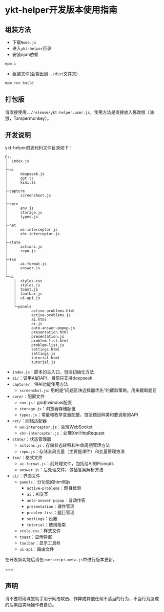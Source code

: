 # ykt-helper开发版本使用指南

## 组装方法

+ 下载`Node.js`
+ 进入`ykt-helper`目录
+ 安装npm依赖
```bash
npm i
```
+ 组装文件(会输出到`../dist`文件夹)
```bash
npm run build
```

## 打包版
请直接使用`../release/ykt-helper.user.js`，使用方法是直接放入篡改猴（油猴，Tampermonkey）。

## 开发说明
ykt-helper的源代码文件目录如下：
```
C:.
│  index.js
│
├─ai
│      deepseek.js
│      gpt.ts
│      kimi.ts
│
├─capture
│      screenshoot.js
│
├─core
│      env.js
│      storage.js
│      types.js
│
├─net
│      ws-interceptor.js
│      xhr-interceptor.js
│
├─state
│      actions.js
│      repo.js
│
├─tsm
│      ai-format.js
│      answer.js
│
└─ui
    │  styles.css
    │  styles.js
    │  toast.js
    │  toolbar.js
    │  ui-api.js
    │
    └─panels
            active-problems.html
            active-problems.js
            ai.html
            ai.js
            auto-answer-popup.js
            presentation.html
            presentation.js
            problem-list.html
            problem-list.js
            settings.html
            settings.js
            tutorial.html
            tutorial.js
```
+ `index.js`：脚本的主入口，包括初始化方法
+ `ai/`：调用AI的API，目前只支持deepseek
+ `capture/`：供AI功能使用方法
    + `screenshot.js`: 用的是“问题区块选择器优先”的截取策略，用来截取题目
+ `core/`：配置文件
    + `env.js`：gm和window配置
    + `storage.js`：浏览器存储配置
    + `types.js`：常量和枚举变量配置，包括题目种类和要调用的API
+ `net/`：网络适配器
    + `ws-interceptor.js`：处理WebSocket
    + `xhr-interceptor.js`：处理XmlHttpRequest
+ `state/`：状态管理器
    + `actions.js`：存储状态转移和生命周期管理方法
    + `repo.js`：存储全局变量（主要是课件）和变量管理方法
+ `tsm/`：格式文件
    + `ai-format.js`：前处理文件，包括给AI的Prompts
    + `answer.js`：后处理文件，包括答案解析方法
+ `ui/`：界面文件
    + `panels`：分功能的html和js
        + `active-problems`：题目检测
        + `ai`：AI交互
        + `auto-answer-popup`：自动作答
        + `presentation`：课件管理
        + `problem-list`：题目管理
        + `settings`：设置
        + `tutorial`：使用指南
    + `style.css`：样式文件
    + `toast`：显示弹窗
    + `toolbar`：显示工具栏
    + `ui-api`：路由文件

在开发新功能后请在`userscript.meta.js`中进行版本更新。

===

## 声明
请不要将雨课堂助手用于网络攻击、作弊或其他任何不适当的行为，不当行为造成的后果由实际操作者自负。